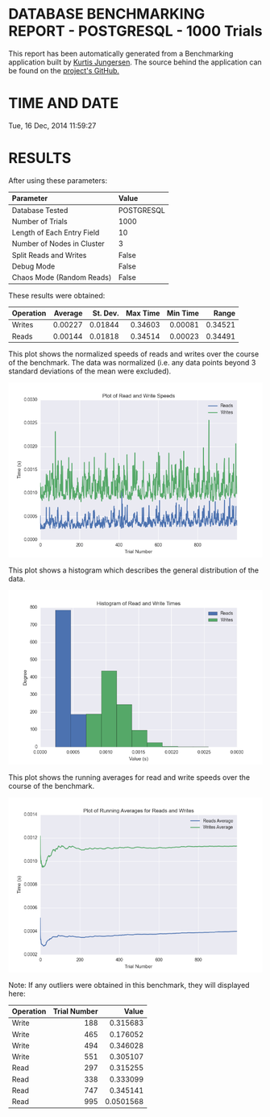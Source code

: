 DATABASE BENCHMARKING REPORT - POSTGRESQL - 1000 Trials
=========================================

This report has been automatically generated from a Benchmarking application
built by [Kurtis Jungersen](http://kmjungersen.com).  The source behind the application can be found on the [project's GitHub.](https://github.com/kmjungersen/DB-Benchmarking)

TIME AND DATE
=============

Tue, 16 Dec, 2014 11:59:27


RESULTS
=======

After using these parameters:

| Parameter                  | Value      |
|:---------------------------|:-----------|
| Database Tested            | POSTGRESQL |
| Number of Trials           | 1000       |
| Length of Each Entry Field | 10         |
| Number of Nodes in Cluster | 3          |
| Split Reads and Writes     | False      |
| Debug Mode                 | False      |
| Chaos Mode (Random Reads)  | False      |

These results were obtained:

| Operation   |   Average |   St. Dev. |   Max Time |   Min Time |   Range |
|:------------|----------:|-----------:|-----------:|-----------:|--------:|
| Writes      |   0.00227 |    0.01844 |    0.34603 |    0.00081 | 0.34521 |
| Reads       |   0.00144 |    0.01818 |    0.34514 |    0.00023 | 0.34491 |

This plot shows the normalized speeds of reads and writes over the course of the benchmark.  The data was normalized (i.e. any data points beyond 3 standard deviations of the mean were excluded).

![Alt text](images/POSTGRESQL-Dec16-2014-11:59:27-rw.png "rw")

This plot shows a histogram which describes the general distribution of the data.

![Alt text](images/POSTGRESQL-Dec16-2014-11:59:27-stats.png "stats")

This plot shows the running averages for read and write speeds over the course of the benchmark.

![Alt text](images/POSTGRESQL-Dec16-2014-11:59:27-running_averages.png "running_averages")

Note: If any outliers were obtained in this benchmark, they will displayed here:

| Operation   |   Trial Number |     Value |
|:------------|---------------:|----------:|
| Write       |            188 | 0.315683  |
| Write       |            465 | 0.176052  |
| Write       |            494 | 0.346028  |
| Write       |            551 | 0.305107  |
| Read        |            297 | 0.315255  |
| Read        |            338 | 0.333099  |
| Read        |            747 | 0.345141  |
| Read        |            995 | 0.0501568 |
